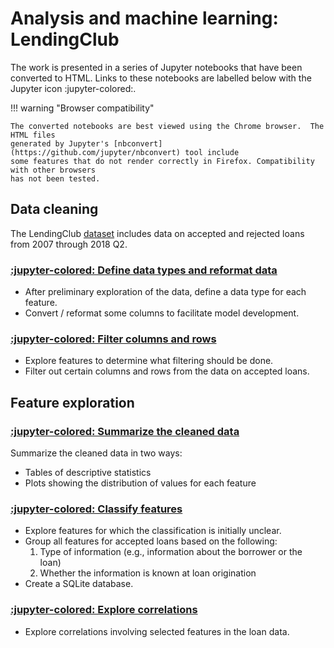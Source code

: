 # Analysis and machine learning: LendingClub

The work is presented in a series of Jupyter notebooks that have been converted to HTML.
Links to these notebooks are labelled below with the Jupyter icon :jupyter-colored:.

!!! warning "Browser compatibility"

    The converted notebooks are best viewed using the Chrome browser.  The HTML files
    generated by Jupyter's [nbconvert](https://github.com/jupyter/nbconvert) tool include
    some features that do not render correctly in Firefox. Compatibility with other browsers
    has not been tested.

## Data cleaning

The LendingClub [dataset](https://www.kaggle.com/datasets/wordsforthewise/lending-club)
includes data on accepted and rejected loans from 2007 through 2018 Q2.

<!--
    In this document, relative links to html files such as
        html/data-cleaning-01.html
    point to Jupyter notebooks that have been converted to html.  The html directory
    containing these converted notebooks is ignored by git in the main branch (due
    to the .gitignore file).  However, this directory is not ignored by the static
    site generator mkdocs-material.  The site published to branch gh-pages therefore
    includes the html directory.

    Note that the command to publish the repo's site is
        poetry run mkdocs gh-deploy --no-history --strict
-->

### [:jupyter-colored: Define data types and reformat data](html/data-cleaning-01.html)

- After preliminary exploration of the data, define a data type for each feature.
- Convert / reformat some columns to facilitate model development.

### [:jupyter-colored: Filter columns and rows](html/data-cleaning-02.html)

- Explore features to determine what filtering should be done.
- Filter out certain columns and rows from the data on accepted loans.

## Feature exploration

###  [:jupyter-colored: Summarize the cleaned data](html/feature-summary-01.html)

Summarize the cleaned data in two ways:

- Tables of descriptive statistics
- Plots showing the distribution of values for each feature

### [:jupyter-colored: Classify features](html/feature-classification-01.html)

- Explore features for which the classification is initially unclear.
- Group all features for accepted loans based on the following:
    1. Type of information (e.g., information about the borrower or the loan)
    2. Whether the information is known at loan origination
- Create a SQLite database.

### [:jupyter-colored: Explore correlations](html/correlations-01.html)

- Explore correlations involving selected features in the loan data.
